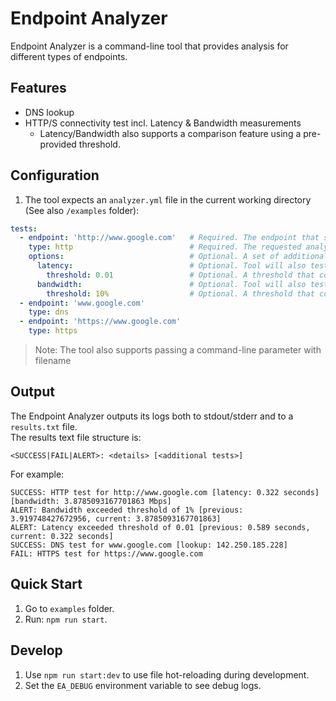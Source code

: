 # Endpoint Analyzer

Endpoint Analyzer is a command-line tool that provides analysis for different types of endpoints.

## Features
- DNS lookup
- HTTP/S connectivity test incl. Latency & Bandwidth measurements
  - Latency/Bandwidth also supports a comparison feature using a pre-provided threshold.

## Configuration
1. The tool expects an `analyzer.yml` file in the current working directory (See also `/examples` folder):<br>
```yml
tests:
  - endpoint: 'http://www.google.com'   # Required. The endpoint that should be tested.
    type: http                          # Required. The requested analysis type. Currently supporting: dns, http, https
    options:                            # Optional. A set of additional options that should be tested for this specific analysis type.
      latency:                          # Optional. Tool will also test latency when configured. Can be either a boolean or an object.
        threshold: 0.01                 # Optional. A threshold that compares current latency with previous latency of test for specific type + endpoint. Can be either a number (seconds) or percentage.
      bandwidth:                        # Optional. Tool will also test download bandwidth when configured. Can be either a boolean or an object.
        threshold: 10%                  # Optional. A threshold that compares current bandwidth with previous bandwidth of test for specific type + endpoint. Can be either a number (Mbps) or percentage.
  - endpoint: 'www.google.com'
    type: dns
  - endpoint: 'https://www.google.com'
    type: https
```
> Note: The tool also supports passing a command-line parameter with filename

## Output
The Endpoint Analyzer outputs its logs both to stdout/stderr and to a `results.txt` file.<br>
The results text file structure is:
```text
<SUCCESS|FAIL|ALERT>: <details> [<additional tests>]
```
For example:
```
SUCCESS: HTTP test for http://www.google.com [latency: 0.322 seconds] [bandwidth: 3.8785093167701863 Mbps]
ALERT: Bandwidth exceeded threshold of 1% [previous: 3.919748427672956, current: 3.8785093167701863]
ALERT: Latency exceeded threshold of 0.01 [previous: 0.589 seconds, current: 0.322 seconds]
SUCCESS: DNS test for www.google.com [lookup: 142.250.185.228]
FAIL: HTTPS test for https://www.google.com 
```


## Quick Start
1. Go to `examples` folder.
2. Run: `npm run start`.

## Develop
1. Use `npm run start:dev` to use file hot-reloading during development.
2. Set the `EA_DEBUG` environment variable to see debug logs.

